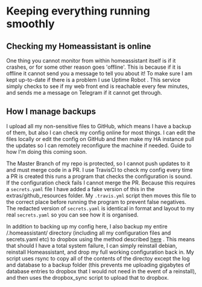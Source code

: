 # Keeping everything running smoothly

## Checking my Homeassistant is online

One thing you cannot monitor from within homeassistant itself is if it crashes, or for some other reason goes 'offline'.  This is because if it is offline it cannot send you a message to tell you about it!  To make sure I am kept up-to-date if there is a problem I use Uptime Robot .  This service simply checks to see if my web front end is reachable every few minutes, and sends me a message on Telegram if it cannot get through.

## How I manage backups

I upload all my non-sensitive files to GitHub, which means I have a backup of them, but also I can check my config online for most things.  I can edit the files locally or edit the config on GitHub and then make my HA instance pull the updates so I can remotely reconfigure the machine if needed.  Guide to how I'm doing this coming soon.

The Master Branch of my repo is protected, so I cannot push updates to it and must merge code in a PR.  I use TravisCI to check my config every time a PR is created this runs a program that checks the configuration is sound.  If the configuration check fails I cannot merge the PR.  Because this requires a `secrets.yaml` file I have added a fake version of this in the extras/github_resources folder.  My `.travis.yml` script then moves this file to the correct place before running the program to prevent false negatives.  The redacted version of `secrets.yaml` is identical in format and layout to my real `secrets.yaml` so you can see how it is organised.

In addition to backing up my config here, I also backup my entire /.homeassistant/ directory (including all my configuration files and secrets.yaml etc) to dropbox using the method described [here](https://github.com/martikainen87/Home-Automation/wiki/Backup-your-configuration-to-Dropbox) .  This means that should I have a total system failure, I can simply reinstall debian, reinstall Homeassistant, and drop my full working configuration back in.  My script uses rsync to copy all of the contents of the directoy except the log and database to a backup folder (this prevents me uploading gigabytes of database entries to dropbox that I would not need in the event of a reinstall), and then uses the dropbox_sync script to upload that to dropbox.
